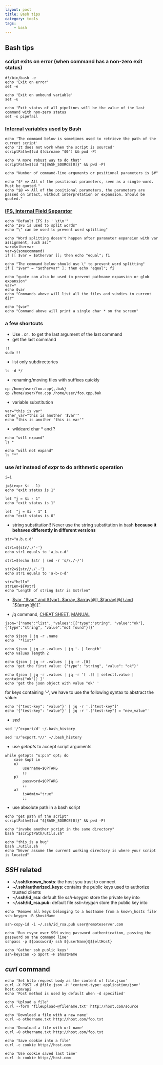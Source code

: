 ```yaml
---
layout: post
title: Bash tips
category: tools
tags:
    - bash
---
```


## Bash tips
### script exits on error (when command has a non-zero exit status)

```
#!/bin/bash -e
echo 'Exit on error'
set -e

echo 'Exit on unbound variable'
set -u

echo 'Exit status of all pipelines will be the value of the last command with non-zero status
set -o pipefail
```

### [Internal variables used by Bash](https://www.gnu.org/software/bash/manual/html_node/Bash-Variables.html)

```
echo 'The command below is sometimes used to retrieve the path of the current script'
echo 'It does not work when the script is sourced'
scriptPath=$(cd $(dirname "$0") && pwd -P)

echo 'A more robust way to do that'
scriptPath=$(cd "${BASH_SOURCE[0]}" && pwd -P)

echo "Number of command-line arguments or positional parameters is $#"

echo "$* => All of the positional parameters, seen as a single word. Must be quoted."
echo "$@ => All of the positional parameters, the parameters are passed on intact, without interpretation or expansion. Should be quoted."
```

### [IFS, Internal Field Separator](https://unix.stackexchange.com/questions/120575/understanding-the-default-value-of-ifs)

```
echo "Default IFS is ' \t\n'"
echo "IFS is used to split words"
echo "\" can be used to prevent word splitting"

echo "Word splitting doesn't happen after parameter expansion with var assignment, such as:"
var=$othervar
var=$(somecommand)
if [[ $var = $othervar ]]; then echo "equal"; fi

echo "The command below should use \" to prevent word splitting"
if [ "$var" = "$othervar" ]; then echo "equal"; fi

echo "quote can also be used to prevent pathname expansion or glob expansion"
var=*
echo $var
echo "Commands above will list all the files and subdirs in current dir"

echo "$var"
echo "Command above will print a single char * on the screen"
```

### a few shortcuts
- Use <ESC>. or <ALT>. to get the last argument of the last command
- get the last command

```
!!
sudo !!
```

- list only subdirectories

```
ls -d */
```

- renaming/moving files with suffixes quickly

```
cp /home/user/foo.cpp{,.bak}
cp /home/user/foo.cpp /home/user/foo.cpp.bak
```

- variable substitution

```
var="this is var"
other_var="this is another '$var'"
echo "this is another 'this is var'"
```

- wildcard char * and ?

```
echo "will expand"
ls *

echo "will not expand"
ls "*"
```

### use *let* instead of *expr* to do arithmetic operation

```
i=1

j=$(expr $i - 1) 
echo "exit status is 1"

let "j = $i - 1" 
echo "exit status is 1"

let  "j = $i - 1" 1 
echo "exit status is 0"
```

- string substitution!! Never use the string substitution in bash **because it behaves differently in different versions**

```
str="a.b.c.d"

str1=${str/./'-'} 
echo str1 equals to 'a_b.c.d'

str1=$(echo $str | sed -r 's/\./-/')

str2=${str//./'-'}
echo str1 equals to 'a-b-c-d'

str="hello"
strLen=${#str}
echo "Length of string $str is $strlen"
```

- [$var, "$var" and ${var}. $array, $array[@], ${array[@]} and "${array[@]}"](https://stackoverflow.com/questions/18135451/what-is-the-difference-between-var-var-and-var-in-the-bash-shell)

- *jq* command, [CHEAT SHEET](http://hyperpolyglot.org/json), [MANUAL](https://stedolan.github.io/jq/manual/)

```
json='{"name":"list", "values":[{"type":"string", "value":"ok"},{"type":"string", "value":"not found"}]}'

echo $json | jq -r .name
echo  '*list*'

echo $json | jq -r .values | jq '. | length'
echo values length 2

echo $json | jq -r .values | jq -r .[0]
echo 'get the first value: {"type": "string", "value": "ok"}'

echo $json | jq -r .values | jq -r '[ .[] | select(.value | contains("ok")) ]'
echo 'get the json object with value "ok" '
```

for keys containing '-', we have to use the following syntax to abstract the value:

```
echo '{"test-key": "value"}' | jq -r '.["test-key"]'
echo '{"test-key": "value"}' | jq -r '.["test-key"] = "new_value"'
```

- *sed*

```
sed '/^export/d' ~/.bash_history

sed 's/^export.*//' ~/.bash_history
```

- use *getopts* to accept script arguments

```
while getopts "u:p:a" opt; do
    case $opt in
    u)
        username=$OPTARG
        ;;
    p)
        password=$OPTARG
        ;;
    a)
        isAdmin="true"
        ;;
```

- use absolute path in a bash script

```
echo "get path of the script"
scriptPath=$(cd "${BASH_SOURCE[0]}" && pwd -P)

echo "invoke another script in the same directory"
bash "$scriptPath/utils.sh"

echo "this is a bug"
bash ./utils.sh
echo "Never assume the current working directory is where your script is located"
```

## *SSH* related
- **~/.ssh/known_hosts**: the host you trust to connect
- **~/.ssh/authorized_keys**: contains the public keys used to authorize trusted clients
- **~/.ssh/id_rsa**: default file *ssh-keygen* store the private key into
- **~/.ssh/id_rsa.pub**: default file *ssh-keygen* store the public key into

```
echo 'Remove all keys belonging to a hostname from a known_hosts file'
ssh-keygen -R $hostName

ssh-copy-id -i ~/.ssh/id_rsa.pub user@remoteserver.com

echo 'Run rsync over SSH using password authentication, passing the password on the command line'
sshpass -p ${password} ssh ${userName}@${eltHost}

echo 'Gather ssh public keys'
ssh-keyscan -p $port -H $hostName
```

## *curl* command

```
echo 'Set http request body as the content of file.json'
curl -X POST -d @file.json -H 'content-type: application/json' host.com/api
echo 'Post method is used by default when -d specified'

echo 'Upload a file'
curl --form 'fileupload=@filename.txt' http://host.com/source

echo 'Download a file with a new name'
curl -o othername.txt http://host.com/foo.txt

echo 'Donwload a file with url name'
curl -O othername.txt http://host.com/foo.txt

echo 'Save cookie into a file'
curl -c cookie http://host.com

echo 'Use cookie saved last time'
curl -b cookie http://host.com
```